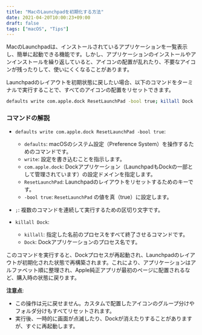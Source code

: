 ```yaml
---
title: "MacのLaunchpadを初期化する方法"
date: 2021-04-20T10:00:23+09:00
draft: false
tags: ["macOS", "Tips"] 
---
```

<!--more-->
MacのLaunchpadは、インストールされているアプリケーションを一覧表示し、簡単に起動できる機能です。しかし、アプリケーションのインストールやアンインストールを繰り返していると、アイコンの配置が乱れたり、不要なアイコンが残ったりして、使いにくくなることがあります。

Launchpadのレイアウトを初期状態に戻したい場合、以下のコマンドをターミナルで実行することで、すべてのアイコンの配置をリセットできます。

```bash
defaults write com.apple.dock ResetLaunchPad -bool true; killall Dock
```

### コマンドの解説

-   `defaults write com.apple.dock ResetLaunchPad -bool true`:
    -   `defaults`: macOSのシステム設定（Preference System）を操作するためのコマンドです。
    -   `write`: 設定を書き込むことを指示します。
    -   `com.apple.dock`: Dockアプリケーション（LaunchpadもDockの一部として管理されています）の設定ドメインを指定します。
    -   `ResetLaunchPad`: Launchpadのレイアウトをリセットするためのキーです。
    -   `-bool true`: `ResetLaunchPad` の値を真（true）に設定します。

-   `;`: 複数のコマンドを連続して実行するための区切り文字です。
-   `killall Dock`:
    -   `killall`: 指定した名前のプロセスをすべて終了させるコマンドです。
    -   `Dock`: Dockアプリケーションのプロセス名です。

このコマンドを実行すると、Dockプロセスが再起動され、Launchpadのレイアウトが初期化された状態で再構築されます。これにより、アプリケーションはアルファベット順に整理され、Apple純正アプリが最初のページに配置されるなど、購入時の状態に戻ります。

**注意点**:
-   この操作は元に戻せません。カスタムで配置したアイコンのグループ分けやフォルダ分けもすべてリセットされます。
-   実行後、一時的に画面が点滅したり、Dockが消えたりすることがありますが、すぐに再起動します。
